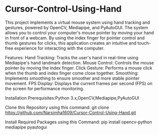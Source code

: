 # Cursor-Control-Using-Hand

This project implements a virtual mouse system using hand tracking and gestures, powered by OpenCV, Mediapipe, and PyAutoGUI. The system allows you to control your computer's mouse pointer by moving your hand in front of a webcam. By using the index finger for pointer control and thumb gestures for clicks, this application creates an intuitive and touch-free experience for interacting with the computer.

Features:
Hand Tracking: Tracks the user's hand in real-time using Mediapipe's hand landmark detection.
Mouse Control: Controls the mouse pointer by moving the index finger.
Click Gesture: Performs a mouse click when the thumb and index finger come close together.
Smoothing: Implements smoothing to ensure smoother and more stable pointer movement.
FPS Display: Displays the current frames per second (FPS) on the screen for performance monitoring.

Installation Prerequisites:Python 3.x,OpenCV,Mediapipe,PyAutoGUI

Clone this Repository using this command: git clone https://github.com/Narsimha1609/Cursor-Control-Using-Hand.git

Install Required Packages using this Command: pip install opencv-python mediapipe pyautogui
